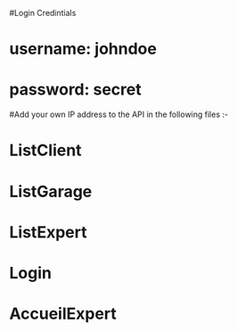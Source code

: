 #Login Credintials
#    username: johndoe
#    password: secret


#Add your own IP address to the API in the following files :-

#   ListClient
#   ListGarage
#   ListExpert
#   Login
#   AccueilExpert
